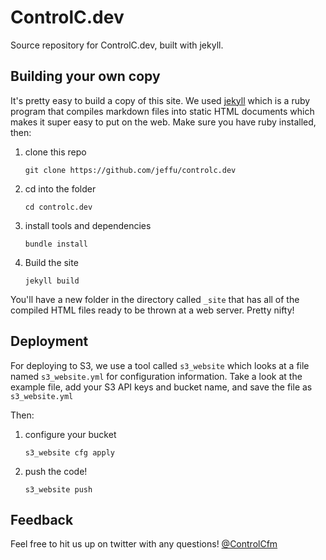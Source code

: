 ControlC.dev
=========

Source repository for ControlC.dev, built with jekyll.


## Building your own copy

It's pretty easy to build a copy of this site. We used [jekyll](http://jekyllrb.com/) which is a ruby program that compiles markdown files into static HTML documents which makes it super easy to put on the web.
Make sure you have ruby installed, then:

1. clone this repo

   `git clone https://github.com/jeffu/controlc.dev`

2. cd into the folder

    `cd controlc.dev`

3. install tools and dependencies

    `bundle install`

4. Build the site

   `jekyll build`

You'll have a new folder in the directory called `_site` that has all of the compiled HTML files ready to be thrown at a web server. Pretty nifty!

## Deployment

For deploying to S3, we use a tool called `s3_website` which looks at a file named `s3_website.yml` for configuration information. Take a look at the example file, add your S3 API keys and bucket name, and save the file as `s3_website.yml`

Then:

1. configure your bucket

    `s3_website cfg apply`

2. push the code!

    `s3_website push`

## Feedback

Feel free to hit us up on twitter with any questions! [@ControlCfm](https://twitter.com/ControlCfm)
